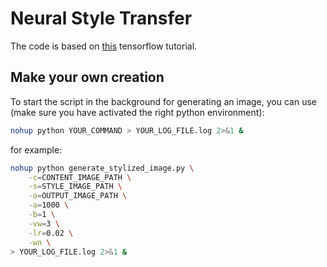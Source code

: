 # Neural Style Transfer


The code is based on <a href="https://www.tensorflow.org/tutorials/generative/style_transfer">this</a> 
tensorflow tutorial.

## Make your own creation
To start the script in the background for generating an image, you
can use (make sure you have activated the right python environment):
```bash
nohup python YOUR_COMMAND > YOUR_LOG_FILE.log 2>&1 &
```
for example:
```bash
nohup python generate_stylized_image.py \
    -c=CONTENT_IMAGE_PATH \
    -s=STYLE_IMAGE_PATH \
    -o=OUTPUT_IMAGE_PATH \
    -a=1000 \
    -b=1 \
    -vw=3 \
    -lr=0.02 \
    -wn \
> YOUR_LOG_FILE.log 2>&1 &
```
